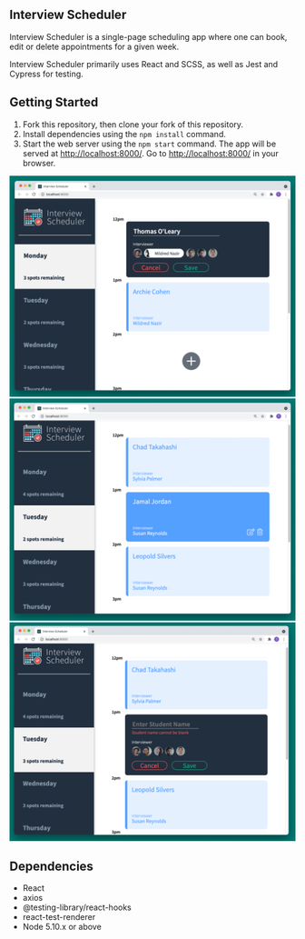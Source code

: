 ## Interview Scheduler

Interview Scheduler is a single-page scheduling app where one can book, edit or delete appointments for a given week.

Interview Scheduler primarily uses React and SCSS, as well as Jest and Cypress for testing.

## Getting Started

1. Fork this repository, then clone your fork of this repository.
2. Install dependencies using the `npm install` command.
3. Start the web server using the `npm start` command. The app will be served at <http://localhost:8000/>.
   Go to <http://localhost:8000/> in your browser.

!["Thomas Setting Appointment"](https://github.com/toleary519/scheduler/blob/master/docs/Thomas-setting-appt.png?raw=true)
!["Jamal Saved Appointment"](https://github.com/toleary519/scheduler/blob/master/docs/Jamal-saved.png?raw=true)
!["Student Name Error"](https://github.com/toleary519/scheduler/blob/master/docs/trigger-error-warning.png?raw=true)

## Dependencies

- React
- axios
- @testing-library/react-hooks
- react-test-renderer
- Node 5.10.x or above
